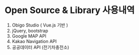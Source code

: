 # Open Source & Library 사용내역
1. Obigo Studio ( Vue.js 기반 )
2. jQuery, bootstrap
3. Google MAP API 
4. Kakao Navigation API
5. 공공데이터 API (전기차충전소)
